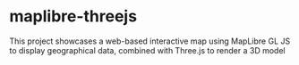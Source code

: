 # maplibre-threejs
This project showcases a web-based interactive map using MapLibre GL JS to display geographical data, combined with Three.js to render a 3D model
